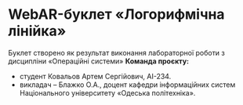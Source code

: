# WebAR-буклет «Логорифмічна лінійка» 
Буклет створено як результат виконання лабораторної роботи з дисципліни «Операційні системи» 
**Команда проєкту:**
- студент Ковальов Артем Сергійович, АІ-234.
- викладач – Блажко О.А., доцент кафедри інформаційних систем Національного університету «Одеська політехніка».
